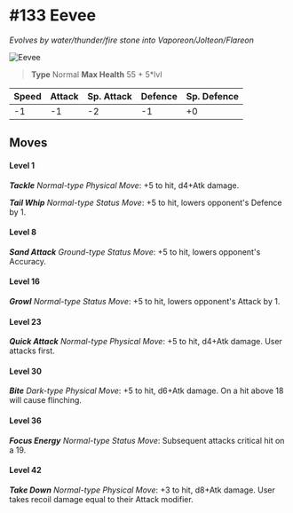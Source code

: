 # #133 Eevee
*Evolves by water/thunder/fire stone into Vaporeon/Jolteon/Flareon*

![Eevee](https://img.pokemondb.net/sprites/home/normal/1x/eevee.png)

> **Type** Normal
> **Max Health** 55 + 5\*lvl

| Speed | Attack | Sp. Attack | Defence | Sp. Defence |
| ----- | ------ | ---------- | ------- | ----------- |
| -1 | -1 | -2 | -1 | +0 |

## Moves
#### Level 1

***Tackle** Normal-type Physical Move*: +5 to hit, d4+Atk damage. 

***Tail Whip** Normal-type Status Move*: +5 to hit, lowers opponent's Defence by 1.
#### Level 8

***Sand Attack** Ground-type Status Move*: +5 to hit, lowers opponent's Accuracy.
#### Level 16

***Growl** Normal-type Status Move*: +5 to hit, lowers opponent's Attack by 1.
#### Level 23

***Quick Attack** Normal-type Physical Move*: +5 to hit, d4+Atk damage. User attacks first.
#### Level 30

***Bite** Dark-type Physical Move*: +5 to hit, d6+Atk damage. On a hit above 18 will cause flinching.
#### Level 36

***Focus Energy** Normal-type Status Move*: Subsequent attacks critical hit on a 19.
#### Level 42

***Take Down** Normal-type Physical Move*: +3 to hit, d8+Atk damage. User takes recoil damage equal to their Attack modifier.

